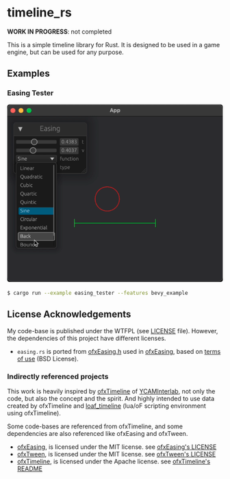 # timeline_rs

**WORK IN PROGRESS**: not completed

This is a simple timeline library for Rust. It is designed to be used in a game engine, but can be used for any purpose.

## Examples

### Easing Tester

![screenshot_easing_tester](screenshot_easing_tester.png)

```bash
$ cargo run --example easing_tester --features bevy_example
```

## License Acknowledgements

My code-base is published under the WTFPL (see [LICENSE](LICENSE) file). However, the dependencies of this project have different licenses.

- `easing.rs` is ported from [ofxEasing.h](https://github.com/arturoc/ofxEasing/blob/master/src/ofxEasing.h) used in [ofxEasing](https://github.com/arturoc/ofxEasing), based on [terms of use](https://github.com/arturoc/ofxEasing/blob/master/src/easing_terms_of_use.html) (BSD License).

### Indirectly referenced projects

This work is heavily inspired by [ofxTimeline](https://github.com/YCAMInterlab/ofxTimeline) of [YCAMInterlab](https://github.com/YCAMInterlab), not only the code, but also the concept and the spirit. And highly intended to use data created by ofxTimeline and [loaf_timeline](https://github.com/funatsufumiya/loaf_timeline/) (lua/oF scripting environment using ofxTimeline).

Some code-bases are referenced from ofxTimeline, and some dependencies are also referenced like ofxEasing and ofxTween.

- [ofxEasing](https://github.com/arturoc/ofxEasing), is licensed under the MIT license. see [ofxEasing's LICENSE](https://github.com/arturoc/ofxEasing/blob/master/LICENSE)
- [ofxTween](https://github.com/arturoc/ofxTween), is licensed under the MIT license. see [ofxTween's LICENSE](https://github.com/arturoc/ofxTween/blob/master/LICENSE)
- [ofxTimeline](https://github.com/YCAMInterlab/ofxTimeline), is licensed under the Apache license. see [ofxTimeline's README](https://github.com/YCAMInterlab/ofxTimeline/blob/master/README.md)